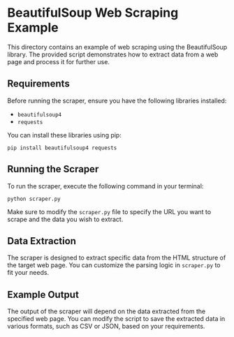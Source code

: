 # BeautifulSoup Web Scraping Example

This directory contains an example of web scraping using the BeautifulSoup library. The provided script demonstrates how to extract data from a web page and process it for further use.

## Requirements

Before running the scraper, ensure you have the following libraries installed:

- `beautifulsoup4`
- `requests`

You can install these libraries using pip:

```
pip install beautifulsoup4 requests
```

## Running the Scraper

To run the scraper, execute the following command in your terminal:

```
python scraper.py
```

Make sure to modify the `scraper.py` file to specify the URL you want to scrape and the data you wish to extract.

## Data Extraction

The scraper is designed to extract specific data from the HTML structure of the target web page. You can customize the parsing logic in `scraper.py` to fit your needs.

## Example Output

The output of the scraper will depend on the data extracted from the specified web page. You can modify the script to save the extracted data in various formats, such as CSV or JSON, based on your requirements.